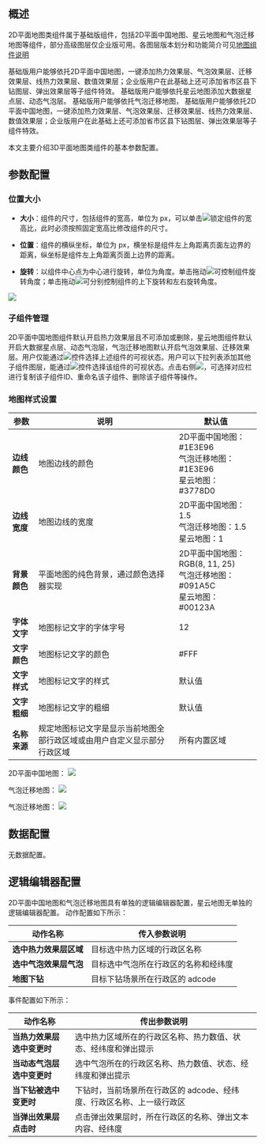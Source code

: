 ## 概述
2D平面地图类组件属于基础版组件，包括2D平面中国地图、星云地图和气泡迁移地图等组件，部分高级图层仅企业版可用。各图层版本划分和功能简介可见[地图组件说明](https://cloud.tencent.com/document/product/665/41651)

基础版用户能够依托2D平面中国地图，一键添加热力效果层、气泡效果层、迁移效果层、线热力效果层、数值效果层；企业版用户在此基础上还可添加省市区县下钻图层、弹出效果层等子组件特效。
基础版用户能够依托星云地图添加大数据星点层、动态气泡层。
基础版用户能够依托气泡迁移地图，
基础版用户能够依托2D平面中国地图，一键添加热力效果层、气泡效果层、迁移效果层、线热力效果层、数值效果层；企业版用户在此基础上还可添加省市区县下钻图层、弹出效果层等子组件特效。

本文主要介绍3D平面地图类组件的基本参数配置。

## 参数配置
### 位置大小
- **大小**：组件的尺寸，包括组件的宽高，单位为 px，可以单击![](https://qcloudimg.tencent-cloud.cn/raw/14cfc795c5e4cd68e6ea34d30b3ca65d.png)锁定组件的宽高比，此时必须按照固定宽高比修改组件的尺寸。

- **位置**：组件的横纵坐标，单位为 px，横坐标是组件左上角距离页面左边界的距离，纵坐标是组件左上角距离页面上边界的距离。

- **旋转**：以组件中心点为中心进行旋转，单位为角度。单击拖动![](https://qcloudimg.tencent-cloud.cn/raw/98f69c15dbaa4133b0db8090e8332322.png)可控制组件旋转角度；单击拖动![](https://qcloudimg.tencent-cloud.cn/raw/a381c38863e98d18e46033e76e380251.png)可分别控制组件的上下旋转和左右旋转角度。

![](https://qcloudimg.tencent-cloud.cn/raw/0005e8e2ad223f6a3650324120a66767.png)

### 子组件管理
2D平面中国地图组件默认开启热力效果层且不可添加或删除，星云地图组件默认开启大数据星点层、动态气泡层，气泡迁移地图默认开启气泡效果层、迁移效果层。用户仅能通过![](https://qcloudimg.tencent-cloud.cn/raw/51dd260b24aa2db7f67426009b376ce9.png)控件选择上述组件的可视状态。用户可以下拉列表添加其他子组件图层，能通过![](https://qcloudimg.tencent-cloud.cn/raw/51dd260b24aa2db7f67426009b376ce9.png)控件选择该组件的可视状态。点击右侧![](https://qcloudimg.tencent-cloud.cn/raw/1bf625a00fb6cd375b9b3dbb0b4e9a07.png)，可选择对应栏进行复制该子组件ID、重命名该子组件、删除该子组件等操作。

### 地图样式设置
| 参数 | 说明 | 默认值 |
| --- | --- | --- |
| **边线颜色** | 地图边线的颜色| 2D平面中国地图：#1E3E96 <br /> 气泡迁移地图：#1E3E96 <br />星云地图：#3778D0 |
| **边线宽度** | 地图边线的宽度|  2D平面中国地图：1.5 <br /> 气泡迁移地图：1.5 <br />星云地图：1 |
| **背景颜色** | 平面地图的纯色背景，通过颜色选择器实现| 2D平面中国地图：RGB(8, 11, 25) <br /> 气泡迁移地图：#091A5C <br />星云地图：#00123A |
| **字体文字** | 地图标记文字的字体字号 | 12 |
| **文字颜色** | 地图标记文字的颜色 | #FFF |
| **文字样式** | 地图标记文字的样式 | 默认值 |
| **文字粗细** | 地图标记文字的粗细 | 默认值 |
| **名称来源** | 规定地图标记文字是显示当前地图全部行政区域或由用户自定义显示部分行政区域 | 所有内置区域 |

2D平面中国地图：
![](https://main.qcloudimg.com/raw/fbc82adfdb6baabe01488c7b554283cd.png)

气泡迁移地图：
![](https://qcloudimg.tencent-cloud.cn/raw/248f72ab6714a95adb5cd3f3ece90e10.png)

气泡迁移地图：
![](https://qcloudimg.tencent-cloud.cn/raw/882d4eeb68aa509ddaae88d0d9b0b250.png)

## 数据配置
无数据配置。

## 逻辑编辑器配置
2D平面中国地图和气泡迁移地图具有单独的逻辑编辑器配置，星云地图无单独的逻辑编辑器配置。
动作配置如下所示：

| 动作名称 | 传入参数说明 |
| --- | --- |
| **选中热力效果层区域** | 目标选中热力区域的行政区名称 |
| **选中气泡效果层气泡** |目标选中气泡所在行政区的名称和经纬度 |
| **地图下钻** | 目标下钻场景所在行政区的 adcode |

事件配置如下所示：

| 动作名称 | 传出参数说明 |
| --- | --- |
| **当热力效果层选中变更时** |选中热力区域所在的行政区名称、热力数值、状态、经纬度和弹出提示 |
| **当动态气泡层选中变更时** |选中气泡所在的行政区名称、热力数值、状态、经纬度和弹出提示 |
| **当下钻被选中变更时** | 下钻时，当前场景所在行政区的 adcode、经纬度、行政区名称、上一级行政区 | 
| **当弹出效果层点击时** | 点击弹出效果层时，所在行政区的名称、弹出文本内容、经纬度 | 
